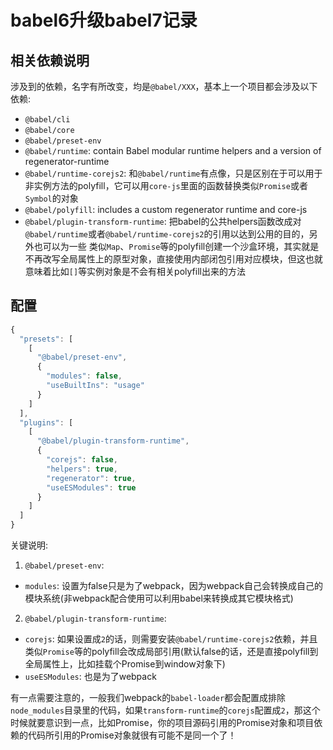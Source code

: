 # babel6升级babel7记录
## 相关依赖说明
涉及到的依赖，名字有所改变，均是`@babel/XXX`，基本上一个项目都会涉及以下依赖:
- `@babel/cli`
- `@babel/core`
- `@babel/preset-env`
- `@babel/runtime`: contain Babel modular runtime helpers and a version of regenerator-runtime
- `@babel/runtime-corejs2`: 和`@babel/runtime`有点像，只是区别在于可以用于非实例方法的polyfill，它可以用`core-js`里面的函数替换类似`Promise`或者`Symbol`的对象
- `@babel/polyfill`: includes a custom regenerator runtime and core-js
- `@babel/plugin-transform-runtime`: 把babel的公共helpers函数改成对`@babel/runtime`或者`@babel/runtime-corejs2`的引用以达到公用的目的，另外也可以为一些
类似`Map`、`Promise`等的polyfill创建一个沙盒环境，其实就是不再改写全局属性上的原型对象，直接使用内部闭包引用对应模块，但这也就意味着比如`[]`等实例对象是不会有相关polyfill出来的方法

## 配置
```js
{
  "presets": [
    [
      "@babel/preset-env",
      {
        "modules": false,
        "useBuiltIns": "usage"
      }
    ]
  ],
  "plugins": [
    [
      "@babel/plugin-transform-runtime",
      {
        "corejs": false,
        "helpers": true,
        "regenerator": true,
        "useESModules": true
      }
    ]
  ]
}
```
关键说明:

1. `@babel/preset-env`:
- `modules`: 设置为false只是为了webpack，因为webpack自己会转换成自己的模块系统(非webpack配合使用可以利用babel来转换成其它模块格式)

2. `@babel/plugin-transform-runtime`:
- `corejs`: 如果设置成`2`的话，则需要安装`@babel/runtime-corejs2`依赖，并且类似`Promise`等的polyfill会改成局部引用(默认false的话，还是直接polyfill到全局属性上，比如挂载个Promise到window对象下)
- `useESModules`: 也是为了webpack

有一点需要注意的，一般我们webpack的`babel-loader`都会配置成排除`node_modules`目录里的代码，如果`transform-runtime`的`corejs`配置成`2`，那这个
时候就要意识到一点，比如Promise，你的项目源码引用的Promise对象和项目依赖的代码所引用的Promise对象就很有可能不是同一个了！